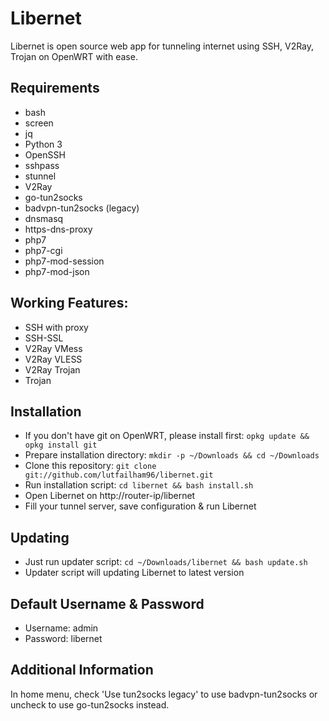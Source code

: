 # Libernet
Libernet is open source web app for tunneling internet using SSH, V2Ray, Trojan on OpenWRT with ease.

## Requirements
- bash
- screen
- jq
- Python 3
- OpenSSH
- sshpass
- stunnel
- V2Ray
- go-tun2socks
- badvpn-tun2socks (legacy)
- dnsmasq
- https-dns-proxy
- php7
- php7-cgi
- php7-mod-session
- php7-mod-json

## Working Features:
- SSH with proxy
- SSH-SSL
- V2Ray VMess
- V2Ray VLESS
- V2Ray Trojan
- Trojan

## Installation
- If you don't have git on OpenWRT, please install first: ```opkg update && opkg install git```
- Prepare installation directory: ```mkdir -p ~/Downloads && cd ~/Downloads```
- Clone this repository: ```git clone git://github.com/lutfailham96/libernet.git```
- Run installation script: ```cd libernet && bash install.sh```
- Open Libernet on http://router-ip/libernet
- Fill your tunnel server, save configuration & run Libernet

## Updating
- Just run updater script: ```cd ~/Downloads/libernet && bash update.sh```
- Updater script will updating Libernet to latest version

## Default Username & Password
- Username: admin
- Password: libernet

## Additional Information
In home menu, check 'Use tun2socks legacy' to use badvpn-tun2socks or uncheck to use go-tun2socks instead.
